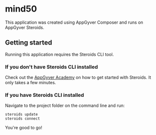 # mind50

This application was created using AppGyver Composer and runs on AppGyver Steroids.

## Getting started

Running this application requires the Steroids CLI tool.

### If you don't have Steroids CLI installed

Check out the [AppGyver Academy](http://www.appgyver.com/steroids_getting_started) on how to get started with Steroids. It only takes a few minutes.

### If you have Steroids CLI installed

Navigate to the project folder on the command line and run:

    steroids update
    steroids connect

You're good to go!